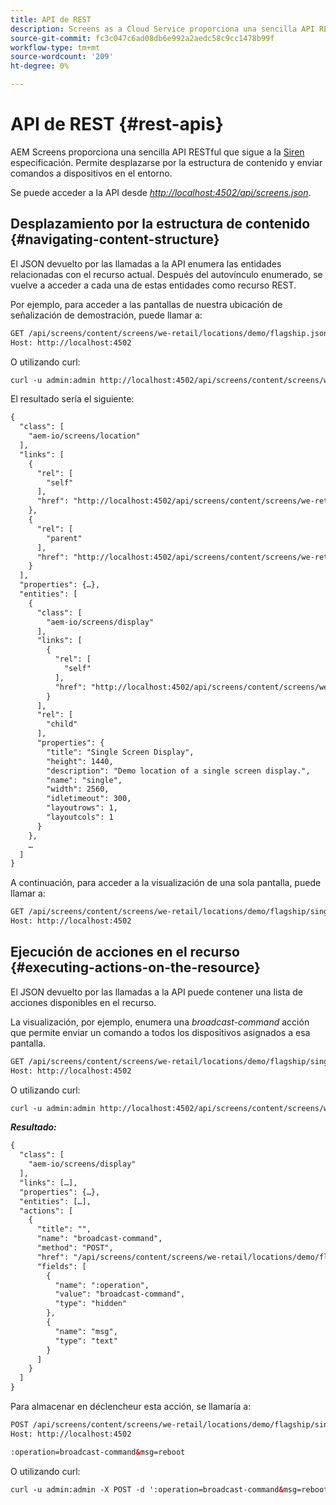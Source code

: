 ```yaml
---
title: API de REST
description: Screens as a Cloud Service proporciona una sencilla API RESTful que sigue la especificación Siren. Siga esta página para aprender a desplazarse por la estructura de contenido y enviar comandos a los dispositivos del entorno.
source-git-commit: fc3c047c6ad08db6e992a2aedc58c9cc1478b99f
workflow-type: tm+mt
source-wordcount: '209'
ht-degree: 0%

---
```


# API de REST {#rest-apis}

AEM Screens proporciona una sencilla API RESTful que sigue a la [Siren](https://github.com/kevinswiber/siren) especificación. Permite desplazarse por la estructura de contenido y enviar comandos a dispositivos en el entorno.

Se puede acceder a la API desde [*http://localhost:4502/api/screens.json*](http://localhost:4502/api/screens.json).

## Desplazamiento por la estructura de contenido {#navigating-content-structure}

El JSON devuelto por las llamadas a la API enumera las entidades relacionadas con el recurso actual. Después del autovínculo enumerado, se vuelve a acceder a cada una de estas entidades como recurso REST.

Por ejemplo, para acceder a las pantallas de nuestra ubicación de señalización de demostración, puede llamar a:

```xml
GET /api/screens/content/screens/we-retail/locations/demo/flagship.json HTTP/1.1
Host: http://localhost:4502
```

O utilizando curl:

```xml
curl -u admin:admin http://localhost:4502/api/screens/content/screens/we-retail/locations/demo/flagship.json
```

El resultado sería el siguiente:

```xml
{
  "class": [
    "aem-io/screens/location"
  ],
  "links": [
    {
      "rel": [
        "self"
      ],
      "href": "http://localhost:4502/api/screens/content/screens/we-retail/locations/demo/flagship.json"
    },
    {
      "rel": [
        "parent"
      ],
      "href": "http://localhost:4502/api/screens/content/screens/we-retail/locations/demo.json"
    }
  ],
  "properties": {…},
  "entities": [
    {
      "class": [
        "aem-io/screens/display"
      ],
      "links": [
        {
          "rel": [
            "self"
          ],
          "href": "http://localhost:4502/api/screens/content/screens/we-retail/locations/demo/flagship/single.json"
        }
      ],
      "rel": [
        "child"
      ],
      "properties": {
        "title": "Single Screen Display",
        "height": 1440,
        "description": "Demo location of a single screen display.",
        "name": "single",
        "width": 2560,
        "idletimeout": 300,
        "layoutrows": 1,
        "layoutcols": 1
      }
    },
    …
  ]
}
```

A continuación, para acceder a la visualización de una sola pantalla, puede llamar a:

```xml
GET /api/screens/content/screens/we-retail/locations/demo/flagship/single.json HTTP/1.1
Host: http://localhost:4502
```

## Ejecución de acciones en el recurso {#executing-actions-on-the-resource}

El JSON devuelto por las llamadas a la API puede contener una lista de acciones disponibles en el recurso.

La visualización, por ejemplo, enumera una *broadcast-command* acción que permite enviar un comando a todos los dispositivos asignados a esa pantalla.

```xml
GET /api/screens/content/screens/we-retail/locations/demo/flagship/single.json HTTP/1.1
Host: http://localhost:4502
```

O utilizando curl:

```xml
curl -u admin:admin http://localhost:4502/api/screens/content/screens/we-retail/locations/demo/flagship/single.json
```

***Resultado:***

```xml
{
  "class": [
    "aem-io/screens/display"
  ],
  "links": […],
  "properties": {…},
  "entities": […],
  "actions": [
    {
      "title": "",
      "name": "broadcast-command",
      "method": "POST",
      "href": "/api/screens/content/screens/we-retail/locations/demo/flagship/single",
      "fields": [
        {
          "name": ":operation",
          "value": "broadcast-command",
          "type": "hidden"
        },
        {
          "name": "msg",
          "type": "text"
        }
      ]
    }
  ]
}
```

Para almacenar en déclencheur esta acción, se llamaría a:

```xml
POST /api/screens/content/screens/we-retail/locations/demo/flagship/single.json HTTP/1.1
Host: http://localhost:4502

:operation=broadcast-command&msg=reboot
```

O utilizando curl:

```xml
curl -u admin:admin -X POST -d ':operation=broadcast-command&msg=reboot' http://localhost:4502/api/screens/content/screens/we-retail/locations/demo/flagship/single.json
```
